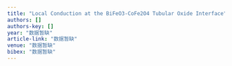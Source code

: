```yaml
---
title: "Local Conduction at the BiFeO3‐CoFe2O4 Tubular Oxide Interface"
authors: []
authors-key: []
year: "数据暂缺"
article-link: "数据暂缺"
venue: "数据暂缺"
bibex: "数据暂缺"
---
```


